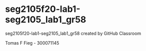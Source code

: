 # seg2105f20-lab1-seg2105_lab1_gr58
seg2105f20-lab1-seg2105_lab1_gr58 created by GitHub Classroom

Tomas F Fieg - 300071145
